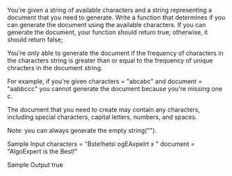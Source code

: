 You're given a string of available characters and a string representing a document that you need to generate.
Write a function that determines if you can generate the document using the available characters.
If you can generate the document, your function should return true; otherwise, it should return false;

You're only able to generate the document if the frequency of characters in the characters string is greater than or equal to the frequency of unique chracters in the document string.

For example, if you're given characters = "abcabc" and document = "aabbccc" you cannot generate the document because you're missing one c.

The document that you need to create may contain any characters, including special characters, capital letters, numbers, and spaces.

Note: you can always generate the empty string("").

Sample Input
characters = "Bste!hetsi ogEAxpelrt x "
document = "AlgoExpert is the Best!"

Sample Output
true
